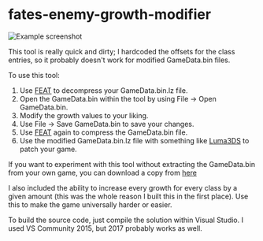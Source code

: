# fates-enemy-growth-modifier
![Example screenshot](http://i.imgur.com/FwIsQcf.png)

This tool is really quick and dirty; I hardcoded the offsets for the class entries, so it probably doesn't work for modified GameData.bin files.

To use this tool:
1. Use [FEAT](https://github.com/SciresM/FEAT) to decompress your GameData.bin.lz file.
2. Open the GameData.bin within the tool by using File -> Open GameData.bin.
3. Modify the growth values to your liking.
4. Use File -> Save GameData.bin to save your changes.
5. Use [FEAT](https://github.com/SciresM/FEAT) again to compress the GameData.bin file.
6. Use the modified GameData.bin.lz file with something like [Luma3DS](https://github.com/AuroraWright/Luma3DS) to patch your game.

If you want to experiment with this tool without extracting the GameData.bin from your own game, you can download a copy from [here](https://github.com/RainThunder/fefates-tools/blob/master/GameData.bin)

I also included the ability to increase every growth for every class by a given amount (this was the whole reason I built this in the first place). Use this to make the game universally harder or easier.

To build the source code, just compile the solution within Visual Studio. I used VS Community 2015, but 2017 probably works as well.

